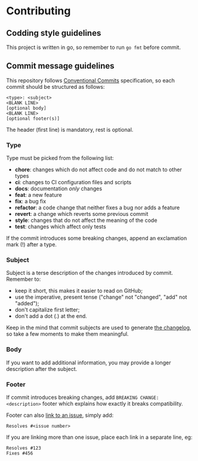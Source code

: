 # Contributing

## Codding style guidelines

This project is written in go, so remember to run `go fmt` before commit.

## Commit message guidelines

This repository follows [Conventional Commits][] specification, so each commit should be structured
as follows:

```
<type>: <subject>
<BLANK LINE>
[optional body]
<BLANK LINE>
[optional footer(s)]
```

The header (first line) is mandatory, rest is optional.

### Type

Type must be picked from the following list:

- **chore**: changes which do not affect code and do not match to other types
- **ci**: changes to CI configuration files and scripts
- **docs**: documentation _only_ changes
- **feat**: a new feature
- **fix**: a bug fix
- **refactor**: a code change that neither fixes a bug nor adds a feature
- **revert**: a change which reverts some previous commit
- **style**: changes that do not affect the meaning of the code
- **test**: changes which affect only tests

If the commit introduces some breaking changes, append an exclamation mark (!) after a type.

### Subject

Subject is a terse description of the changes introduced by commit. Remember to:

- keep it short, this makes it easier to read on GitHub;
- use the imperative, present tense ("change" not "changed", "add" not "added");
- don't capitalize first letter;
- don't add a dot (.) at the end.

Keep in the mind that commit subjects are used to generate [the changelog](./CHANGELOG.md), so take
a few moments to make them meaningful.

### Body

If you want to add additional information, you may provide a longer description after the subject.

### Footer

If commit introduces breaking changes, add `BREAKING CHANGE: <description>` footer which explains
how exactly it breaks compatibility.

Footer can also [link to an issue][], simply add:

```
Resolves #<issue number>
```

If you are linking more than one issue, place each link in a separate line, eg:

```
Resolves #123
Fixes #456
```

<!-- prettier-ignore-start -->
[good first issue]: https://github.com/g2a-com/klio/issues?q=is%3Aissue+is%3Aopen+label%3A%22good+first+issue%22
[help wanted]: https://github.com/g2a-com/klio/issues?q=is%3Aissue+is%3Aopen+label%3A%22help+wanted%22
[conventional commits]: https://www.conventionalcommits.org/en/v1.0.0/
[link to an issue]: https://docs.github.com/en/free-pro-team@latest/github/managing-your-work-on-github/linking-a-pull-request-to-an-issue#linking-a-pull-request-to-an-issue-using-a-keyword
<!-- prettier-ignore-end -->
